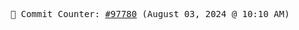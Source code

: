 <p align="center">
    <samp>
        📮 Commit Counter: <a href="https://github.com/Javascript-void0/Javascript-void0/commits/main">#97780</a> (August 03, 2024 @ 10:10 AM)
    </samp>
</p>